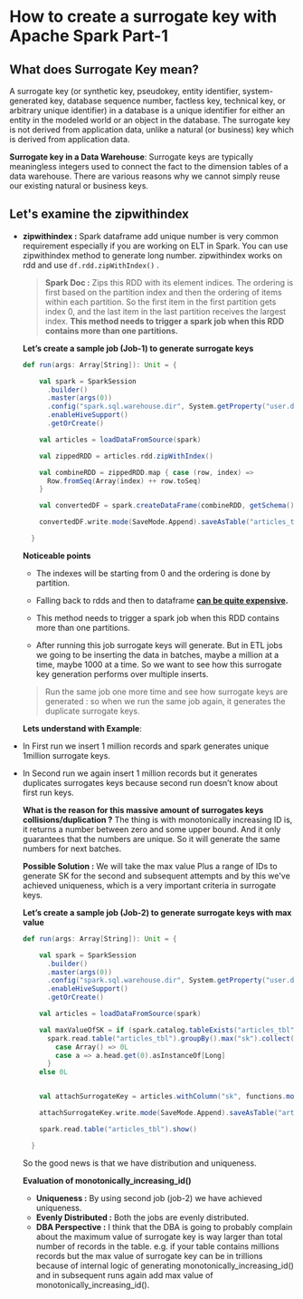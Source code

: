 # How to create a surrogate key with Apache Spark Part-1

## What does Surrogate Key mean?

 A surrogate key (or synthetic key, pseudokey, entity identifier, system-generated key, database sequence number, factless key, technical key, or arbitrary unique identifier) in a database is a unique identifier for either an entity in the modeled world or an object in the database. The surrogate key is not derived from application data, unlike a natural (or business) key which is derived from application data.
 
 **Surrogate key in a Data Warehouse**: Surrogate keys are typically meaningless integers used to connect the fact to the dimension tables of a data warehouse. There are various reasons why we cannot simply reuse our existing natural or business keys.

## Let's examine the zipwithindex 

 - **zipwithindex :** Spark dataframe add unique number is very common requirement especially if you are working on ELT in Spark. You can use zipwithindex method to generate long number. zipwithindex works on rdd and use  `df.rdd.zipWithIndex()` . 

	>  **Spark Doc :** Zips this RDD with its element indices. The ordering is first based on the partition index and then the ordering of items within each partition. So the first item in the first partition gets index 0, and the last item in the last partition receives the largest index. **This method needs to trigger a spark job when this RDD contains more than one partitions.**
	

	**Let’s create a sample job (Job-1) to generate surrogate keys**
	
	```scala
	def run(args: Array[String]): Unit = {

	    val spark = SparkSession
	      .builder()
	      .master(args(0))
	      .config("spark.sql.warehouse.dir", System.getProperty("user.dir") + "/spark-warehouse")
	      .enableHiveSupport()
	      .getOrCreate()

	    val articles = loadDataFromSource(spark)

	    val zippedRDD = articles.rdd.zipWithIndex()

	    val combineRDD = zippedRDD.map { case (row, index) =>
	      Row.fromSeq(Array(index) ++ row.toSeq)
	    }

	    val convertedDF = spark.createDataFrame(combineRDD, getSchema())

	    convertedDF.write.mode(SaveMode.Append).saveAsTable("articles_tbl")

	  }

	```
	
	
	**Noticeable points**
	
	 -  The indexes will be  starting from 0 and the ordering is done by partition.
	 -  Falling back to rdds and then to dataframe  [**can be quite expensive**](https://stackoverflow.com/questions/37088484/whats-the-performance-impact-of-converting-between-dataframe-rdd-and-back)**.**
	 - This method needs to trigger a spark job when this RDD contains  
more than one partitions.
	 

	
	-   After running this job surrogate keys will generate. But in ETL jobs we going to be inserting the data in batches, maybe a million at a time, maybe 1000 at a time. So we want to see how this surrogate key generation performs over multiple inserts.
    
    > Run the same job one more time and see how surrogate keys are generated : so when we run the same job again, it generates the duplicate surrogate keys.
    
    **Lets understand with Example**:
    
-   In First run we insert 1 million records and spark generates unique 1million surrogate keys.
-   In Second run we again insert 1 million records but it generates duplicates surrogates keys because second run doesn’t know about first run keys.
 
	**What is the reason for this massive amount of surrogates keys collisions/duplication ?**
	The thing is with monotonically increasing ID is, it returns a number between zero and some upper bound. And it only guarantees that the numbers are unique. So it will generate the same numbers for next batches.

	**Possible Solution :** We will take the max value Plus a range of IDs to generate SK for the second and subsequent attempts and by this we've achieved uniqueness, which is a very important criteria in surrogate keys.
	
 
	 **Let’s create a sample job (Job-2) to generate surrogate keys with max value**
	```scala
	def run(args: Array[String]): Unit = {

	    val spark = SparkSession
	      .builder()
	      .master(args(0))
	      .config("spark.sql.warehouse.dir", System.getProperty("user.dir") + "/spark-warehouse")
	      .enableHiveSupport()
	      .getOrCreate()

	    val articles = loadDataFromSource(spark)

	    val maxValueOfSK = if (spark.catalog.tableExists("articles_tbl"))
	      spark.read.table("articles_tbl").groupBy().max("sk").collect() match {
	        case Array() => 0L
	        case a => a.head.get(0).asInstanceOf[Long]
	      }
	    else 0L


	    val attachSurrogateKey = articles.withColumn("sk", functions.monotonically_increasing_id().+(maxValueOfSK))

	    attachSurrogateKey.write.mode(SaveMode.Append).saveAsTable("articles_tbl")

	    spark.read.table("articles_tbl").show()

	  }
	```
	 So the good news is that we have distribution and uniqueness. 

	**Evaluation of monotonically_increasing_id()**
	

	 - **Uniqueness :** By using second job (job-2) we have achieved uniqueness.
	 - **Evenly Distributed :** Both the jobs are evenly distributed.
	 - **DBA Perspective :** I think that the DBA is going to probably complain about the maximum value of surrogate key is way larger than total number of records in the table. e.g. if your table contains millions records but the max value of surrogate key can be in trillions because of internal logic of generating monotonically_increasing_id() and in subsequent runs again add max value of monotonically_increasing_id().   
<!--stackedit_data:
eyJoaXN0b3J5IjpbLTE3Mzg0MTQwMywtODgxMDQyNTYxLC0yMD
E0MzIyODM1LC0zNzMzMjc1NDcsMjM2OTE4NDQ1LC04NTEwODA4
NTUsLTE5NzU2ODE1MzQsLTIwMzU4MjAzNDYsLTQ1Mzg0NjI2NC
wtMTgwODMzMTE5NCw2NTkyNTY5OTYsMTE5NjEyMjIwLC0xMzQx
ODczMjIxLDIxMTQ5ODEyMjksMTc3NzUwNzkyNCwyNjcxMzYzOS
wxOTM3MDU1ODk2LDM1MTIzNjQ0NCwtMTI3OTAzMDA2OSwzNjMw
NDkyOTVdfQ==
-->